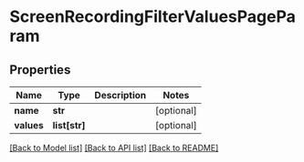 # ScreenRecordingFilterValuesPageParam

## Properties
Name | Type | Description | Notes
------------ | ------------- | ------------- | -------------
**name** | **str** |  | [optional] 
**values** | **list[str]** |  | [optional] 

[[Back to Model list]](../README.md#documentation-for-models) [[Back to API list]](../README.md#documentation-for-api-endpoints) [[Back to README]](../README.md)


